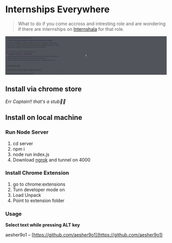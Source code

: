 # Internships Everywhere
> What to do if you come accross and intresting role and are wondering if there are internships on [Internshala](http://internshala.com/) for that role.

![Alt Text](demo.gif)


## Install via chrome store
*Err Captain!! that's a stub🌈🌈*

## Install on local machine
### Run Node Server
1. cd server
2. npm i
3. node run index.js
4. Download [ngrok](https://ngrok.com/) and tunnel on 4000

### Install Chrome Extension
1. go to chrome:extensions
2. Turn developer mode on
3. Load Unpack
4. Point to extension folder

### Usage
**Select text while pressing ALT key**

aesher9o1 – [https://github.com/aesher9o1](https://github.com/aesher9o1)
